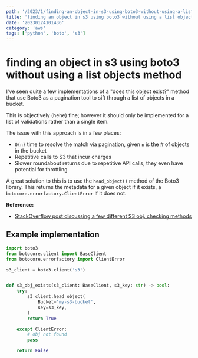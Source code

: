 ```yaml
---
path: '/2023/1/finding-an-object-in-s3-using-boto3-without-using-a-list-objects-method-20230124101436'
title: 'finding an object in s3 using boto3 without using a list objects method'
date: '20230124101436'
category: 'aws'
tags: ['python', 'boto', 's3']
---
```


# finding an object in s3 using boto3 without using a list objects method
I've seen quite a few implementations of a "does this object exist?" method
that use Boto3 as a pagination tool to sift through a list of objects in a bucket.

This is objectively (hehe) fine; however it should only be implemented for a list
of validations rather than a single item.

The issue with this approach is in a few places:
* `O(n)` time to resolve the match via pagination, given `n` is the # of objects in the bucket
* Repetitive calls to S3 that incur charges
* Slower roundabout returns due to repetitive API calls, they even have potential for throttling

A great solution to this is to use the `head_object()` method of the Boto3 library.
This returns the metadata for a given object if it exists, a `botocore.errorfactory.ClientError` if it does not.

**Reference:**
* [StackOverflow post discussing a few different S3 obj. checking methods](https://stackoverflow.com/questions/33842944/check-if-a-key-exists-in-a-bucket-in-s3-using-boto3)

## Example implementation

```python
import boto3
from botocore.client import BaseClient
from botocore.errorfactory import ClientError

s3_client = boto3.client('s3')


def s3_obj_exists(s3_client: BaseClient, s3_key: str) -> bool:
    try:
        s3_client.head_object(
            Bucket='my-s3-bucket',
            Key=s3_key,
        )
        return True

    except ClientError:
        # obj not found
        pass

    return False
```

